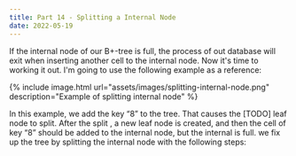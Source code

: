 ```yaml
---
title: Part 14 - Splitting a Internal Node
date: 2022-05-19
---
```


If the internal node of our B+-tree is full, the process of out database will exit when inserting another cell to the internal node. Now it's time to working it out. I'm going to use the following example as a reference:

{% include image.html url="assets/images/splitting-internal-node.png" description="Example of splitting internal node" %}

In this example, we add the key “8” to the tree. That causes the [TODO] leaf node to split. After the split , a new leaf node is created, and then the cell of key “8” should be added to the internal node, but the internal is full. we fix up the tree by splitting the internal node with the following steps:





